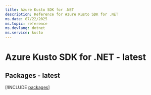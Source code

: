 ```yaml
---
title: Azure Kusto SDK for .NET
description: Reference for Azure Kusto SDK for .NET
ms.date: 07/22/2025
ms.topic: reference
ms.devlang: dotnet
ms.service: kusto
---
```

# Azure Kusto SDK for .NET - latest
## Packages - latest
[!INCLUDE [packages](kusto-index.md)]